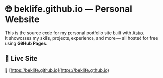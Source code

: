 # 🌐 beklife.github.io — Personal Website

This is the source code for my personal portfolio site built with [Astro](https://astro.build/).  
It showcases my skills, projects, experience, and more — all hosted for free using **GitHub Pages**.

## 🚀 Live Site

🔗 [https://beklife.github.io](https://beklife.github.io)
